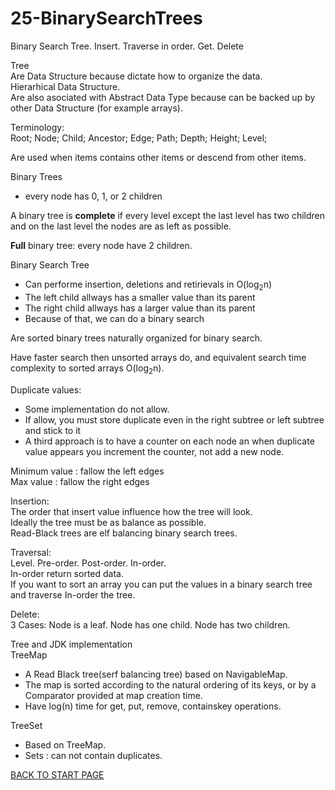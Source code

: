 # 25-BinarySearchTrees
Binary Search Tree. Insert. Traverse in order.  Get. Delete

Tree  
Are Data Structure because dictate how to organize the data.  
Hierarhical Data Structure.  
Are also asociated with Abstract Data Type because can be backed up by other Data Structure (for example arrays).  

Terminology:  
Root; Node; Child; Ancestor; Edge; Path; Depth; Height; Level;  

Are used when items contains other items or descend from other items.  

Binary Trees  
-  every node has 0, 1, or 2 children  

A binary tree is **complete** if every level except the last level has two children and on the last level the nodes are as left as possible.  

**Full** binary tree: every node have 2 children.  

Binary Search Tree  

-  Can performe insertion, deletions and retirievals in O(log<sub>2</sub>n)  
-  The left child allways has a smaller value than its parent  
-  The right child allways has a larger value than its parent
-  Because of that, we can do a binary search

Are sorted binary trees naturally organized for binary search.  

Have faster search then unsorted arrays do, and equivalent search time complexity to sorted arrays O(log<sub>2</sub>n).  

Duplicate values:  
-  Some implementation do not allow.  
-  If allow, you must store duplicate even in the right subtree or left subtree and stick to it  
-  A third approach is to have a counter on each node an when duplicate value appears you increment the counter, not add a new node.  

Minimum value : fallow the left edges  
Max value : fallow the right edges  

Insertion:  
The order that insert value influence how the tree will look.  
Ideally the tree must be as balance as possible.  
Read-Black trees are elf balancing binary search trees.  

Traversal:  
Level. Pre-order. Post-order. In-order.  
In-order return sorted data.  
If you want to sort an array you can put the values in a binary search tree and traverse In-order the tree.  

Delete:  
3 Cases: Node is a leaf. Node has one child. Node has two children.  



Tree and JDK implementation  
TreeMap  
-  A Read Black tree(serf balancing tree) based on NavigableMap.  
-  The map is sorted according to the natural ordering of its keys, or by a Comparator provided at map creation time.  
-  Have log(n) time for get, put, remove, containskey operations.  

TreeSet  
-  Based on TreeMap.  
-  Sets : can not contain duplicates.  



[BACK TO START PAGE](https://github.com/FlorescuAndrei/Start.git)


